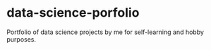 # data-science-porfolio
Portfolio of data science projects by me for self-learning and hobby purposes.
